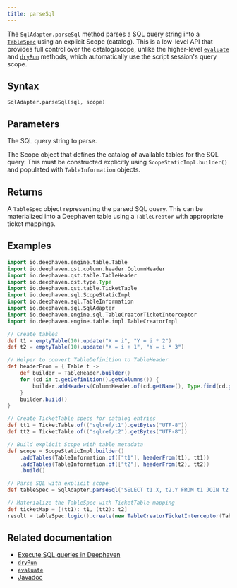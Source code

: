 ```yaml
---
title: parseSql
---
```


The `SqlAdapter.parseSql` method parses a SQL query string into a [`TableSpec`](https://docs.deephaven.io/core/javadoc/io/deephaven/qst/table/TableSpec.html) using an explicit Scope (catalog). This is a low-level API that provides full control over the catalog/scope, unlike the higher-level [`evaluate`](./evaluate.md) and [`dryRun`](./dryRun.md) methods, which automatically use the script session's query scope.

## Syntax

```
SqlAdapter.parseSql(sql, scope)
```

## Parameters

<ParamTable>
<Param name="sql" type="String">

The SQL query string to parse.

</Param>
<Param name="scope" type="Scope">

The Scope object that defines the catalog of available tables for the SQL query. This must be constructed explicitly using `ScopeStaticImpl.builder()` and populated with `TableInformation` objects.

</Param>
</ParamTable>

## Returns

A `TableSpec` object representing the parsed SQL query. This can be materialized into a Deephaven table using a `TableCreator` with appropriate ticket mappings.

## Examples

```groovy order=result
import io.deephaven.engine.table.Table
import io.deephaven.qst.column.header.ColumnHeader
import io.deephaven.qst.table.TableHeader
import io.deephaven.qst.type.Type
import io.deephaven.qst.table.TicketTable
import io.deephaven.sql.ScopeStaticImpl
import io.deephaven.sql.TableInformation
import io.deephaven.sql.SqlAdapter
import io.deephaven.engine.sql.TableCreatorTicketInterceptor
import io.deephaven.engine.table.impl.TableCreatorImpl

// Create tables
def t1 = emptyTable(10).update("X = i", "Y = i * 2")
def t2 = emptyTable(10).update("X = i + 1", "Y = i * 3")

// Helper to convert TableDefinition to TableHeader
def headerFrom = { Table t ->
    def builder = TableHeader.builder()
    for (cd in t.getDefinition().getColumns()) {
        builder.addHeaders(ColumnHeader.of(cd.getName(), Type.find(cd.getDataType(), cd.getComponentType())))
    }
    builder.build()
}

// Create TicketTable specs for catalog entries
def tt1 = TicketTable.of(("sqlref/t1").getBytes("UTF-8"))
def tt2 = TicketTable.of(("sqlref/t2").getBytes("UTF-8"))

// Build explicit Scope with table metadata
def scope = ScopeStaticImpl.builder()
    .addTables(TableInformation.of(["t1"], headerFrom(t1), tt1))
    .addTables(TableInformation.of(["t2"], headerFrom(t2), tt2))
    .build()

// Parse SQL with explicit scope
def tableSpec = SqlAdapter.parseSql("SELECT t1.X, t2.Y FROM t1 JOIN t2 ON t1.X = t2.X", scope)

// Materialize the TableSpec with TicketTable mapping
def ticketMap = [(tt1): t1, (tt2): t2]
result = tableSpec.logic().create(new TableCreatorTicketInterceptor(TableCreatorImpl.INSTANCE, ticketMap))
```

## Related documentation

- [Execute SQL queries in Deephaven](../../../how-to-guides/data-import-export/execute-sql-queries.md)
- [`dryRun`](./dryRun.md)
- [`evaluate`](./evaluate.md)
- [Javadoc](https://docs.deephaven.io/core/javadoc/io/deephaven/sql/SqlAdapter.html#parseSql(java.lang.String,io.deephaven.sql.Scope))

